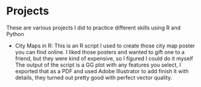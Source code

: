 # Projects
These are various projects I did to practice different skills using R and Python

- City Maps in R: This is an R script I used to create those city map poster you can find online. 
  I liked those posters and wanted to gift one to a friend, but they were kind of expensive, so I figured I could do it myself
  The output of the script is a GG plot with any features you select, I exported that as a PDF and 
  used Adobe Illustrator to add finish it with details, they turned out pretty good with perfect vector quality.
